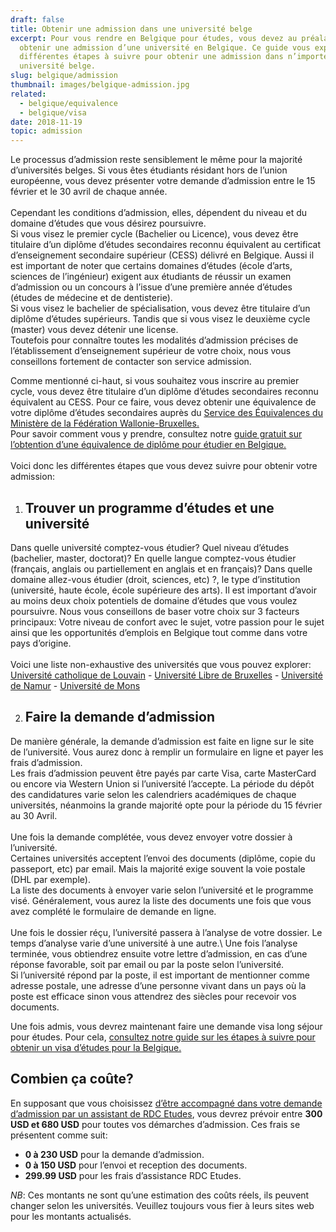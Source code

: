 ```yaml
---
draft: false
title: Obtenir une admission dans une université belge
excerpt: Pour vous rendre en Belgique pour études, vous devez au préalable
  obtenir une admission d’une université en Belgique. Ce guide vous explique les
  différentes étapes à suivre pour obtenir une admission dans n’importe quelle
  université belge.
slug: belgique/admission
thumbnail: images/belgique-admission.jpg
related:
  - belgique/equivalence
  - belgique/visa
date: 2018-11-19
topic: admission
---
```

Le processus d’admission reste sensiblement le même pour la majorité d’universités belges. Si vous êtes étudiants résidant hors de l’union européenne, vous devez présenter votre demande d’admission entre le 15 février et le 30 avril de chaque année.
\
\
Cependant les conditions d’admission, elles, dépendent du niveau et du domaine d’études que vous désirez poursuivre.\
Si vous visez le premier cycle (Bachelier ou Licence), vous devez être titulaire d’un diplôme d’études secondaires reconnu équivalent au certificat d’enseignement secondaire supérieur (CESS) délivré en Belgique.
Aussi il est important de noter que certains domaines d’études (école d’arts, sciences de l’ingénieur) exigent aux étudiants de réussir un examen d’admission ou un concours à l’issue d’une première année d’études (études de médecine et de dentisterie).\
Si vous visez le bachelier de spécialisation, vous devez être titulaire d’un diplôme d’études supérieurs. Tandis que si vous visez le deuxième cycle (master) vous devez détenir une license.\
Toutefois pour connaître toutes les modalités d’admission précises de l’établissement d’enseignement supérieur de votre choix, nous vous conseillons fortement de contacter son service admission.

Comme mentionné ci-haut, si vous souhaitez vous inscrire au premier cycle, vous devez être titulaire d’un diplôme d’études secondaires reconnu équivalent au CESS. Pour ce faire, vous devez obtenir une équivalence de votre diplôme d’études secondaires auprès du <a href="http://www.equivalences.cfwb.be/" target="_blank" rel="nofollow noopener">Service des Équivalences du Ministère de la Fédération Wallonie-Bruxelles.</a>\
Pour savoir comment vous y prendre, consultez notre [guide gratuit sur l’obtention d’une équivalence de diplôme pour étudier en Belgique.](/guides/belgique/equivalence)
\
\
Voici donc les différentes étapes que vous devez suivre pour obtenir votre admission:

1. ## Trouver un programme d’études et une université

Dans quelle université comptez-vous étudier? Quel niveau d’études (bachelier, master, doctorat)? En quelle langue comptez-vous étudier (français, anglais ou partiellement en anglais et en français)? Dans quelle domaine allez-vous étudier (droit, sciences, etc) ?, le type d’institution (université, haute école, école supérieure des arts).
Il est important d’avoir au moins deux choix potentiels de domaine d’études que vous voulez poursuivre. Nous vous conseillons de baser votre choix sur 3 facteurs principaux: Votre niveau de confort avec le sujet, votre passion pour le sujet ainsi que les opportunités d’emplois en Belgique tout comme dans votre pays d’origine.
\
\
Voici une liste non-exhaustive des universités que vous pouvez explorer: <a href="https://uclouvain.be/fr/etudier/accueil-international.html" target="_blank" rel="nofollow noopener">Université catholique de Louvain</a> -
<a href="https://www.ulb.ac.be/enseignements/inscriptions/info-05.html" target="_blank" rel="nofollow noopener">Université Libre de Bruxelles</a> - <a href="https://www.unamur.be/etudes/inscription/droits-inscription/etudiants-etrangers" target="_blank" rel="nofollow noopener">Université de Namur</a> -
<a href="https://www.ulb.ac.be/enseignements/inscriptions/info-05.html" target="_blank" rel="nofollow noopener">Université de Mons</a>

2. ## Faire la demande d’admission

De manière générale, la demande d’admission est faite en ligne sur le site de l’université. Vous aurez donc à remplir un formulaire en ligne et payer les frais d’admission.\
Les frais d’admission peuvent être payés par carte Visa, carte MasterCard ou encore via Western Union si l’université l’accepte. La période du dépôt des candidatures varie selon les calendriers académiques de chaque universités, néanmoins la grande majorité opte pour la période du 15 février au 30 Avril.
\
\
Une fois la demande complétée, vous devez envoyer votre dossier à l’université.\
Certaines universités acceptent l’envoi des documents (diplôme, copie du passeport, etc) par email. Mais la majorité exige souvent la voie postale (DHL par exemple).\
La liste des documents à envoyer varie selon l’université et le programme visé. Généralement, vous aurez la liste des documents une fois que vous avez complété le formulaire de demande en ligne.
\
\
Une fois le dossier réçu, l’université passera à l’analyse de votre dossier. Le temps d’analyse varie d’une université à une autre.\\
Une fois l’analyse terminée, vous obtiendrez ensuite votre lettre d’admission, en cas d’une réponse favorable, soit par email ou par la poste selon l’université.\
Si l’université répond par la poste, il est important de mentionner comme adresse postale, une adresse d’une personne vivant dans un pays où la poste est efficace sinon vous attendrez des siècles pour recevoir vos documents.

Une fois admis, vous devrez maintenant faire une demande visa long séjour pour études. Pour cela, [consultez notre guide sur les étapes à suivre pour obtenir un visa d’études pour la Belgique.](/guides/belgique/visa)

## Combien ça coûte?

En supposant que vous choisissez [d’être accompagné dans votre demande d’admission par un assistant de RDC Etudes](/accompagnement), vous devrez prévoir entre **300 USD et 680 USD** pour toutes vos démarches d’admission.
Ces frais se présentent comme suit:

* **0 à 230 USD** pour la demande d’admission.
* **0 à 150 USD** pour l’envoi et reception des documents.
* **299.99 USD** pour les frais d’assistance RDC Etudes.

*NB*: Ces montants ne sont qu’une estimation des coûts réels, ils peuvent changer selon les universités. Veuillez toujours vous fier à leurs sites web pour les montants actualisés.